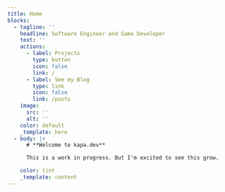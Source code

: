 ```yaml
---
title: Home
blocks:
  - tagline: ''
    headline: Software Engineer and Game Developer
    text: ''
    actions:
      - label: Projects
        type: button
        icon: false
        link: /
      - label: See my Blog
        type: link
        icon: false
        link: /posts
    image:
      src: ''
      alt: ''
    color: default
    _template: hero
  - body: |+
      # **Welcome to kapa.dev**

      This is a work in progress. But I'm excited to see this grow.

    color: tint
    _template: content
---
```


